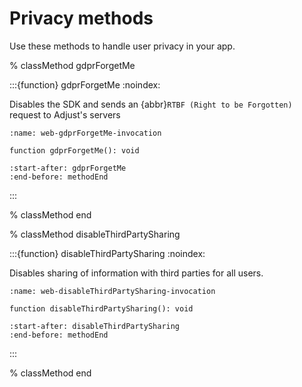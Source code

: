# Privacy methods

Use these methods to handle user privacy in your app.

% classMethod gdprForgetMe

:::{function} gdprForgetMe
:noindex:

Disables the SDK and sends an {abbr}`RTBF (Right to be Forgotten)` request to Adjust's servers

```{code-block} ts
:name: web-gdprForgetMe-invocation

function gdprForgetMe(): void
```

```{include} /web/fragments/Adjust.md
:start-after: gdprForgetMe
:end-before: methodEnd
```

:::

% classMethod end

% classMethod disableThirdPartySharing

:::{function} disableThirdPartySharing
:noindex:

Disables sharing of information with third parties for all users.

```{code-block} ts
:name: web-disableThirdPartySharing-invocation

function disableThirdPartySharing(): void
```

```{include} /web/fragments/Adjust.md
:start-after: disableThirdPartySharing
:end-before: methodEnd
```

:::

% classMethod end
